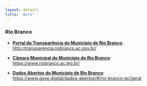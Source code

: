 ```yaml
---
layout: default
title: 'Acre'
---
```


### Rio Branco

- **[Portal da Transparência do Município de Rio Branco](http://transparencia.riobranco.ac.gov.br/)**: http://transparencia.riobranco.ac.gov.br/

- **[Câmara Municipal do Municipio de Rio Branco](https://www.riobranco.ac.leg.br/)**: https://www.riobranco.ac.leg.br/

- **[Dados Abertos do Município de Rio Branco](https://www.gove.digital/dados-abertos/#/rio-branco-ac/geral)**: https://www.gove.digital/dados-abertos/#/rio-branco-ac/geral
